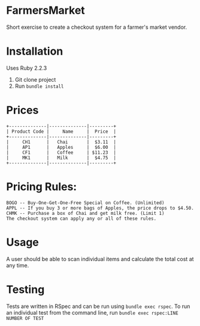 # FarmersMarket

Short exercise to create a checkout system for a farmer's market vendor.

# Installation
Uses Ruby 2.2.3
1. Git clone project
2. Run `bundle install`

# Prices
```
+--------------|--------------|---------+
| Product Code |     Name     |  Price  |
+--------------|--------------|---------+
|     CH1      |   Chai       |  $3.11  |
|     AP1      |   Apples     |  $6.00  |
|     CF1      |   Coffee     | $11.23  |
|     MK1      |   Milk       |  $4.75  |
+--------------|--------------|---------+
```

# Pricing Rules:
```
BOGO -- Buy-One-Get-One-Free Special on Coffee. (Unlimited)
APPL -- If you buy 3 or more bags of Apples, the price drops to $4.50.
CHMK -- Purchase a box of Chai and get milk free. (Limit 1)
The checkout system can apply any or all of these rules.
```

# Usage
A user should be able to scan individual items and calculate the total cost at any time.

# Testing

Tests are written in RSpec and can be run using `bundle exec rspec`. To run an individual test from the command line, run `bundle exec rspec:LINE NUMBER OF TEST`